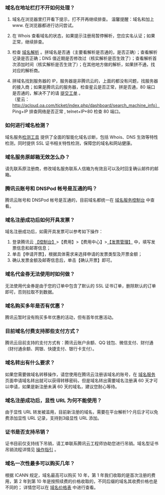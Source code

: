 ### 域名在地址栏打不开如何处理？
1. 域名在浏览器里打开看下提示，打不开再继续排查。 
温馨提醒：域名和加上 www. 在浏览器都进行访问尝试。 

2. 在 Whois 查看域名的状态，如果提示注册局暂停解析，您应实名认证；如果正常，继续排查。 

3. 检查 [域名解析](https://www.dnspod.cn/Admin.Console/) 。拼域名是否通（主要看解析是否通的，是否正确）；查看解析记录是否正确；DNS 值近期是否修改过（核实解析是否生效了）；查看解析首次添加时间（核实解析是否生效了）；在其他地方做的解析，如果拼不通，找对应的解析商。  

4. 拼域名找到服务器的 IP，服务器是非腾讯云的，上面的都没有问题，找服务器的接入商；如果是腾讯云的服务器，检查星云是否正常，拼是否通，80 端口是否通的，解决不了的请 [提交工单](https://console.cloud.tencent.com/workorder/category) 。   
（星云：http://qcloud.oa.com/ticket/index.php/dashboard/search_machine_info） 
 Ping+IP 排查网络是否正常 , telnet+IP+80 检查 80 端口。

### 如何进行域名检测？
域名服务[检测工具](https://cloud.tencent.com/product/tools) 提供了全面的智能化域名诊断，包括 Whois、DNS 生效等特性检测，同时提供 SSL 证书相关特性检测，保障您的域名和网站健康。

### 域名服务原邮箱无效怎么办？
请先联系原注册商，修改域名服务联系人信箱为有效且可以及时回复确认邮件的邮箱。

### 腾讯云账号和 DNSPod 帐号是互通的吗？
腾讯云账号和 DNSPod 帐号是互通的，目前域名都统一在 [域名服务控制台](https://console.cloud.tencent.com/domain/mydomain) 中查看。

### 域名注册成功后如何开具发票？
域名注册成功后，如需开具发票可以参考如下操作：
1. 登录腾讯云 [【控制台】](https://console.cloud.tencent.com/)>【费用】>【费用中心】>[【发票管理】](https://console.cloud.tencent.com/account/invoice) 中，填写发票信息和邮寄信息；
2. 单击【申请开票】，根据具体需求来选择申请的发票类型及开票金额；
3. 确认发票金额及邮寄信息后，单击【确认开票】即可。

### 域名代金券无法使用时如何做？
无法使用代金券是由于您的订单中包含了默认的 SSL 证书订单，删除默认的订单即可，否则拉取不到数据。

### 域名购买多年是否有优惠？
腾讯云暂时没有购买多年优惠的活动，但有首年优惠活动。

### 目前域名付费支持那些支付方式？
腾讯云目前支持的支付方式有：腾讯云账户余额、QQ 钱包、微信支付、财付通（财付通余额、网银、快捷支付、银行卡支付）。
  
### 域名转出有什么要求？
如果您需要做域名转移操作，请您使用在腾讯云注册该域名的账号，在 [域名服务](https://console.cloud.tencent.com/domain)  页面申请域名转出就可以获得转移密码，但是域名转出需要域名注册满 60 天才可以申请，如果是新注册未满 60 天的域名，建议您耐心等待。

### 域名注册成功后，显性 URL 为何不能使用？
由于显性 URL 转发被滥用，目前新注册的域名，需要在平台解析1个月后才可以免费添加显性 URL 记录，支持到3级显性 URL 添加。

### 证书是否支持吊销？
证书目前仅支持线下吊销，请工单联系腾讯云工程师协助您进行吊销。域名型证书吊销流程详情见 [操作指引](https://cloud.tencent.com/document/product/400/6550)  。

### 域名一次性最多可以购买几年？
根据 ICANN 规定，域名最高可以购买 10 年，第 1 年我们收取的是首次注册的费用，第 2 年到第 10 年是按照续费的价格收取的，不同后缀的域名其收费价格也是不同的； 
详情您可以在 [域名价格表](https://buy.cloud.tencent.com/domain?price=1) 中进行查看。








